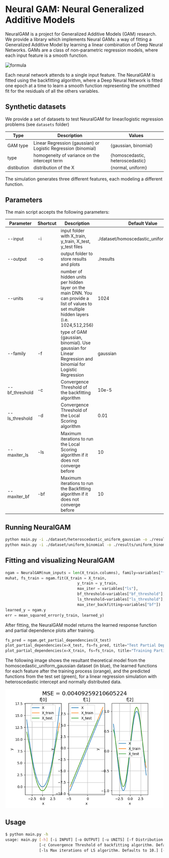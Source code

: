 # Neural GAM: Neural Generalized Additive Models

NeuralGAM is a project for Generalized Additive Models (GAM) research. We provide a library which implements Neural GAMs: a way of fitting a Generalized Additive Model by learning a linear combination of Deep Neural Networks. GAMs are a class of non-parametric regression models, where each input feature is a smooth function. 

![formula](https://latex.codecogs.com/svg.image?y=&space;beta_0&space;&plus;&space;\sum_{i=1}^{N}&space;f_i(x))

Each neural network attends to a single input feature. The NeuralGAM is fitted using the backfitting algorithm, where a Deep Neural Network is fitted one epoch at a time to learn a smooth function representing the smottthed fit for the residuals of all the others variables. 

## Synthetic datasets

We provide a set of datasets to test NeuralGAM for linear/logistic regression problems (see `datasets` folder)

| Type     | Description                                    | Values |
| -----------   | ---------------------------------------------- | ------------------------- |
| GAM type      | Linear Regression (gaussian) or Logistic Regression (binomial) | {gaussian, binomial}                   |
| type          | homogeneity of variance on the intercept term  | {homoscedastic, heteroscedastic}       |
| distibution   | distribution of the X                          | {normal, uniform} 

The simulation generates three different features, each modeling a different function. 

## Parameters

The main script accepts the following parameters:

| Parameter | Shortcut |  Description | Default Value |
| ------------------  | --- | ---------------------------------------------- | ------------------------- |
| --input | -i | input folder with X_train, y_train, X_test, y_test files | ./dataset/homoscedastic_uniform_gaussian |
| --output | -o | output folder to store results and plots | ./results |
| --units | -u | number of hidden units per hidden layer on the main DNN. You can provide a list of values to set multiple hidden layers (i.e. 1024,512,256) | 1024 |
| --family | -f | type of GAM {gaussian, binomial}. Use gaussian for Linear Regression and binomial for Logistic Regression | gaussian |
| --bf_threshold | -c | Convergence Threshold of the backfitting algorithm | 10e-5 |
| --ls_threshold | -d | Convergence Threshold of the Local Scoring algorithm | 0.01 |
| --maxiter_ls| -ls | Maximum iterations to run the Local Scoring algorithm if it does not converge before | 10 |
| --maxiter_bf | -bf | Maximum iterations to run the Backfitting algorithm if it does not converge before | 10 | 

## Running NeuralGAM

```bash
python main.py -i ./dataset/heteroscedastic_uniform_gaussian -o ./results/heteroscedastic_uniform_gaussian -u 1024 -f gaussian -c 0.00001 -d 0.01 -ls 1 -bf 1
python main.py -i ./dataset/uniform_binomial -o ./results/uniform_binomial -u 1024 -f binomial -c 0.00001 -d 0.01 -ls 1 -bf 1  
```

## Fitting and visualizing NeuralGAM

```python
ngam = NeuralGAM(num_inputs = len(X_train.columns), family=variables["family"], num_units=units)
muhat, fs_train = ngam.fit(X_train = X_train, 
                                y_train = y_train, 
                                max_iter = variables["ls"], 
                                bf_threshold=variables["bf_threshold"],
                                ls_threshold=variables["ls_threshold"],
                                max_iter_backfitting=variables["bf"])
learned_y = ngam.y
err = mean_squared_error(y_train, learned_y)
```

After fitting, the NeuralGAM model returns the learned response function and partial dependence plots after training.  

```python
fs_pred = ngam.get_partial_dependencies(X_test)
plot_partial_dependencies(x=X_test, fs=fs_pred, title="Test Partial Dependence Plot", output_path=output_path + "/pdp_test.png")
plot_partial_dependencies(x=X_train, fs=fs_train, title="Training Partial Dependence Plot", output_path=output_path + "/pdp_train.png")
```

The following image shows the resultant theoretical model from the homoscedastic_uniform_gaussian dataset (in blue), the learned functions for each feature after the training process (orange), and the predicted functions from the test set (green), for a linear regression simulation with heteroscedastic intercept and normally distributed data. 

![](functions.png)

## Usage

```bash
$ python main.py -h
usage: main.py [-h] [-i INPUT] [-o OUTPUT] [-u UNITS] [-f Distribution Family. Use gaussian for LINEAR REGRESSION and binomial for LOGISTIC REGRESSION]
               [-c Convergence Threshold of backfitting algorithm. Defaults to 10e-5] [-d Convergence Threshold of LS algorithm. Defaults to 0.1]
               [-ls Max iterations of LS algorithm. Defaults to 10.] [-bf Max iterations of Backfitting algorithm. Defaults to 10]
```
